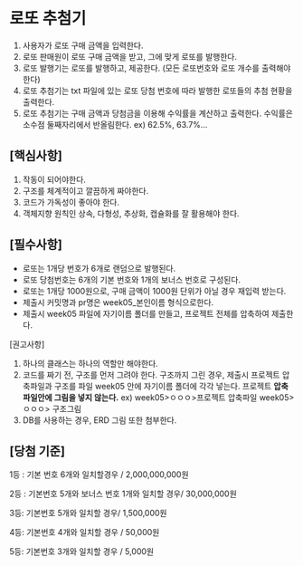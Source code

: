 # 로또 추첨기

1. 사용자가 로또 구매 금액을 입력한다.
2. 로또 판매원이 로또 구매 금액을 받고, 그에 맞게 로또를 발행한다.
3. 로또 발행기는 로또를 발행하고, 제공한다. (모든 로또번호와 로또 개수를 출력해야 한다)
4. 로또 추첨기는 txt 파일에 있는 로또 당첨 번호에 따라 발행한 로또들의 추첨 현황을 출력한다.
5. 로또 추첨기는 구매 금액과 당첨금을 이용해 수익률을 계산하고 출력한다. 수익률은 소수점 둘째자리에서 반올림한다. 
ex) 62.5%, 63.7%…

## [핵심사항]

1. 작동이 되어야한다.
2. 구조를 체계적이고 깔끔하게 짜야한다.
3. 코드가 가독성이 좋아야 한다.
4. 객체지향 원칙인 상속, 다형성, 추상화, 캡슐화를 잘 활용해야 한다.

## [필수사항]

- 로또는 1개당 번호가 6개로 랜덤으로 발행된다.
- 로또 당첨번호는 6개의 기본 번호와 1개의 보너스 번호로 구성된다.
- 로또는 1개당 1000원으로, 구매 금액이 1000원 단위가 아닐 경우 재입력 받는다.
- 제출시 커밋명과 pr명은 week05_본인이름 형식으로한다.
- 제출시 week05 파일에 자기이름 폴더를 만들고, 프로젝트 전체를 압축하여 제출한다.

[권고사항]

1. 하나의 클래스는 하나의 역할만 해야한다.
2. 코드를 짜기 전, 구조를 먼저 그려야 한다.
구조까지 그린 경우, 제출시 프로젝트 압축파일과 구조를 파일 week05 안에 자기이름 폴더에 각각 넣는다. 프로젝트 **압축파일안에 그림을 넣지 않는다.** 
ex) week05>ㅇㅇㅇ>프로젝트 압축파일
      week05> ㅇㅇㅇ> 구조그림
3. DB를 사용하는 경우, ERD 그림 또한 첨부한다.

## [당첨 기준]

1등 : 기본 번호 6개와 일치할경우 / 2,000,000,000원

2등 : 기본번호 5개와 보너스 번호 1개와 일치할 경우/ 30,000,000원

3등: 기본번호 5개와 일치할 경우/ 1,500,000원

4등: 기본번호 4개와 일치할 경우 / 50,000원

5등: 기본번호 3개와 일치할 경우 / 5,000원